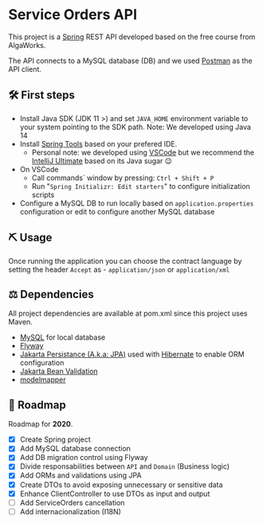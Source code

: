 # Service Orders API

This project is a [Spring](https://spring.io/) REST API developed based on the free course from AlgaWorks.

The API connects to a MySQL database (DB) and we used [Postman](https://www.postman.com/) as the API client.

## 🛠 First steps

- Install Java SDK (JDK 11 >) and set `JAVA_HOME` environment variable to your system pointing to the SDK path. Note: We developed using Java 14
- Install [Spring Tools](https://spring.io/tools) based on your prefered IDE.
    - Personal note: we developed using [VSCode](https://code.visualstudio.com/) but we recommend the [IntelliJ Ultimate](https://www.jetbrains.com/idea/) based on its Java sugar 😉
- On VSCode
    * Call commands\` window by pressing: `Ctrl + Shift + P`
    * Run "`Spring Initializr: Edit starters`" to configure initialization scripts
- Configure a MySQL DB to run locally based on `application.properties` configuration or edit to configure another MySQL database

## ⛏ Usage

Once running the application you can choose the contract language by setting the header `Accept` as - `application/json` or `application/xml`

## ⚖️ Dependencies

All project dependencies are available at pom.xml since this project uses Maven.

- [MySQL](https://www.mysql.com/) for local database
- [Flyway](https://flywaydb.org/)
- [Jakarta Persistance (A.k.a: JPA)](https://projects.eclipse.org/projects/ee4j.jpa) used with [Hibernate](https://hibernate.org/) to enable ORM configuration
- [Jakarta Bean Validation](https://projects.eclipse.org/projects/ee4j.bean-validation)
- [modelmapper](modelmapper.org)

## 🚀 Roadmap

Roadmap for __2020__.

- [x] Create Spring project
- [x] Add MySQL database connection
- [x] Add DB migration control using Flyway
- [x] Divide responsabilities between `API` and `Domain` (Business logic)
- [x] Add ORMs and validations using JPA
- [x] Create DTOs to avoid exposing unnecessary or sensitive data
- [x] Enhance ClientController to use DTOs as input and output
- [ ] Add ServiceOrders cancellation
- [ ] Add internacionalization (I18N)